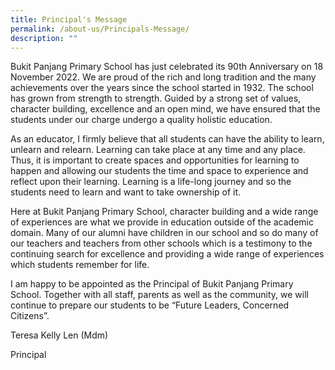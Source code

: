 ```yaml
---
title: Principal's Message
permalink: /about-us/Principals-Message/
description: ""
---
```

Bukit Panjang Primary School has just celebrated its 90th Anniversary on 18 November 2022. We are proud of the rich and long tradition and the many achievements over the years since the school started in 1932. The school has grown from strength to strength. Guided by a strong set of values, character building, excellence and an open mind, we have ensured that the students under our charge undergo a quality holistic education. 

  

As an educator, I firmly believe that all students can have the ability to learn, unlearn and relearn. Learning can take place at any time and any place. Thus, it is important to create spaces and opportunities for learning to happen and allowing our students the time and space to experience and reflect upon their learning. Learning is a life-long journey and so the students need to learn and want to take ownership of it.

  

Here at Bukit Panjang Primary School, character building and a wide range of experiences are what we provide in education outside of the academic domain. Many of our alumni have children in our school and so do many of our teachers and teachers from other schools which is a testimony to the continuing search for excellence and providing a wide range of experiences which students remember for life. 

  

I am happy to be appointed as the Principal of Bukit Panjang Primary School. Together with all staff, parents as well as the community, we will continue to prepare our students to be “Future Leaders, Concerned Citizens”.

  

Teresa Kelly Len (Mdm)

Principal